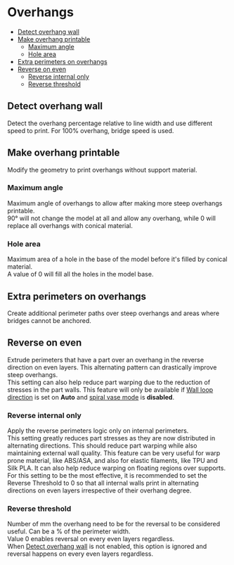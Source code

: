 # Overhangs

- [Detect overhang wall](#detect-overhang-wall)
- [Make overhang printable](#make-overhang-printable)
  - [Maximum angle](#maximum-angle)
  - [Hole area](#hole-area)
- [Extra perimeters on overhangs](#extra-perimeters-on-overhangs)
- [Reverse on even](#reverse-on-even)
  - [Reverse internal only](#reverse-internal-only)
  - [Reverse threshold](#reverse-threshold)

## Detect overhang wall

Detect the overhang percentage relative to line width and use different speed to print. For 100% overhang, bridge speed is used.

## Make overhang printable

Modify the geometry to print overhangs without support material.

### Maximum angle

Maximum angle of overhangs to allow after making more steep overhangs printable.  
90° will not change the model at all and allow any overhang, while 0 will replace all overhangs with conical material.

### Hole area

Maximum area of a hole in the base of the model before it's filled by conical material.  
A value of 0 will fill all the holes in the model base.

## Extra perimeters on overhangs

Create additional perimeter paths over steep overhangs and areas where bridges cannot be anchored.

## Reverse on even

Extrude perimeters that have a part over an overhang in the reverse direction on even layers. This alternating pattern can drastically improve steep overhangs.  
This setting can also help reduce part warping due to the reduction of stresses in the part walls.
This feature will only be available if [Wall loop direction](quality_settings_wall_and_surfaces#wall-loop-direction) is set on **Auto** and [spiral vase mode](others_settings_special_mode#spiral-vase) is **disabled**.

### Reverse internal only

Apply the reverse perimeters logic only on internal perimeters.  
This setting greatly reduces part stresses as they are now distributed in alternating directions. This should reduce part warping while also maintaining external wall quality. This feature can be very useful for warp prone material, like ABS/ASA, and also for elastic filaments, like TPU and Silk PLA. It can also help reduce warping on floating regions over supports.  
For this setting to be the most effective, it is recommended to set the Reverse Threshold to 0 so that all internal walls print in alternating directions on even layers irrespective of their overhang degree.

### Reverse threshold

Number of mm the overhang need to be for the reversal to be considered useful. Can be a % of the perimeter width.  
Value 0 enables reversal on every even layers regardless.  
When [Detect overhang wall](#detect-overhang-wall) is not enabled, this option is ignored and reversal happens on every even layers regardless.
